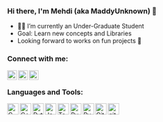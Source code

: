 ### Hi there, I'm Mehdi (aka MaddyUnknown) 👋

<!--
**MaddyUnknown/MaddyUnknown** is a ✨ _special_ ✨ repository because its `README.md` (this file) appears on your GitHub profile.
-->

- 👨‍🎓 I’m currently an Under-Graduate Student
- Goal: Learn new concepts and Libraries
- Looking forward to works on fun projects 🤣

### Connect with me:

[<img align="left" alt="codeSTACKr | LinkedIn" width="22px" src="https://cdn.jsdelivr.net/npm/simple-icons@v3/icons/linkedin.svg" />][linkedin]
[<img align="left" alt="codeSTACKr | Instagram" width="22px" src="https://cdn.jsdelivr.net/npm/simple-icons@v3/icons/instagram.svg" />][instagram]
[<img align="left" alt="codeSTACKr | Gmail" width="22px" src="https://cdn.jsdelivr.net/npm/simple-icons@3.13.0/icons/gmail.svg" />][gmail]

<br />

### Languages and Tools:

<a title="C" href="#"><img align="left" alt="C" width="26px" src="https://img.icons8.com/color/48/000000/c-programming.png" /></a>
<a title="C++" href="#"><img align="left" alt="C++" width="26px" src="https://img.icons8.com/color/48/000000/c-plus-plus-logo.png" /></a>
<a title="Python" href="#"><img align="left" alt="Python" width="26px" src="https://img.icons8.com/color/48/000000/python.png" /></a>
<a title="Java" href="#"><img align="left" alt="Java" width="26px" src="https://img.icons8.com/nolan/48/java-coffee-cup-logo.png" /></a>
<a title="Tensorflow 2.0" href="#"><img align="left" alt="Tensorflow 2.0" width="26px" src="https://img.icons8.com/color/48/000000/tensorflow.png" /></a>
<a title="PyTorch" href="#"><img align="left" alt="PyTorch" width="26px" src="https://upload.wikimedia.org/wikipedia/commons/1/10/PyTorch_logo_icon.svg" /></a>
<a title="PyQT" href="#"><img align="left" alt="PyQT" width="26px" src="https://img.icons8.com/ios-filled/50/26e07f/qt.png" /></a>
<a title="Git" href="#"><img align="left" alt="Git" width="26px" src="https://img.icons8.com/color/48/000000/git.png" /></a>
<a title="GitHub" href="#"><img align="left" alt="github" width="26px" src="https://img.icons8.com/ios-filled/50/000000/github.png" /></a>


[linkedin]: https://www.linkedin.com/in/mehdi-hossain-1514181b4/
[instagram]: https://www.instagram.com/hossain_mehdi/
[gmail]: mailto:hossainmehdi03@gmail.com
